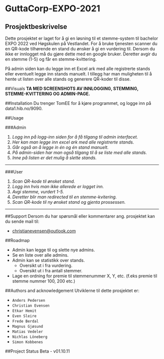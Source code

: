# GuttaCorp-EXPO-2021

## Prosjektbeskrivelse
Dette prosjektet er laget for å gi en løsning til et stemme-system til bachelor EXPO 2022 ved Høgskulen på Vestlandet. 
For å bruke tjenesten scanner du en QR-kode tilhørende en stand du ønsker å gi en vurdering til. 
Dersom du ikke er innlogget må du gjøre dette med en google bruker. Deretter avgir du en stemme (1-5) og får en stemme-kvittering.

På admin siden kan du legge inn et Excel ark med alle registrerte stands eller eventuelt legge inn stands manuelt.
I tillegg har man muligheten til å hente ut listen over alle stands og generere QR-koder til disse.

##Visuals
**TA MED SCREENSHOTS AV INNLOGGING, STEMMING, STEMME-KVITTERING OG ADMIN-PAGE.**

##Installation
Du trenger TomEE for å kjøre programmet, og logge inn på data1.hib.no/9090.
 
##Usage

###Admin
1. *Logg inn på logg-inn siden for å få tilgang til admin interfacet.*
2. *Her kan man legge inn excel ark med alle registrerte stands.*
3. *Går også an å legge in én og én stand manuelt.*
4. *På admin-siden har man også tilgang til å se liste med alle stands.*
5. *Inne på listen er det mulig å slette stands.*
---
###User
1. *Scan QR-kode til ønsket stand.*
2. *Logg inn hvis man ikke allerede er logget inn.*
3. *Avgi stemme, vurdert 1-5.*
4. *Deretter blir man redirected til en stemme-kvitering.*
5. *Scan QR-kode til ny ønsket stand og gjenta prossessen.*
---

##Support
Dersom du har spørsmål eller kommentarer ang. prosjektet kan du sende mail til:
* christianevensen@outlook.com

##Roadmap
- Admin kan legge til og slette nye admins.
- Se en liste over alle admins.
- Admin kan se statistikk over stands.
    - Oversikt ut i fra vurdering.
    - Oversikt ut i fra antall stemmer.
- Lage en ordning for premie til stemmenummer X, Y, etc. (f.eks premie til stemme nummer 100, 200 etc.)

##Authors and acknowledgement
Utviklerne til dette prosjektet er:
- `Anders Pedersen`
- `Christian Evensen`
- `Etkar Hemit`
- `Even Sleire`
- `Frede Berdal` 
- `Magnus Gjøsund`
- `Matias Vedeler`
- `Nichlas Löneberg`
- `Simon Kobbenes`

##Project Status
Beta - v01.10.11